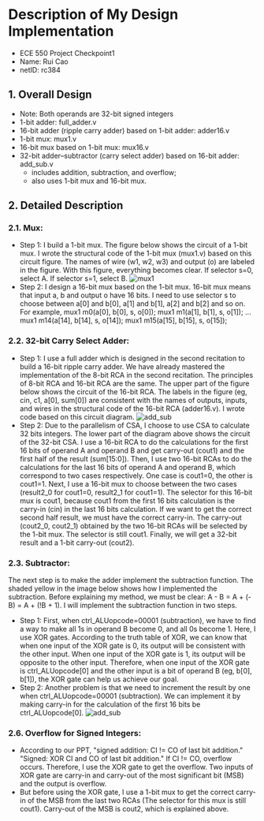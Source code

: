 # Description of My Design Implementation
- ECE 550 Project Checkpoint1
- Name: Rui Cao
- netID: rc384
## 1. Overall Design
- Note: Both operands are 32-bit signed integers
- 1-bit adder: full_adder.v
- 16-bit adder (ripple carry adder) based on 1-bit adder: adder16.v
- 1-bit mux: mux1.v
- 16-bit mux based on 1-bit mux: mux16.v
- 32-bit adder–subtractor (carry select adder) based on 16-bit adder: add_sub.v
  - includes addition, subtraction, and overflow;
  - also uses 1-bit mux and 16-bit mux.

## 2. Detailed Description
### 2.1. Mux:
- Step 1: I build a 1-bit mux. The figure below shows the circuit of a 1-bit mux. I wrote the structural code of the 1-bit mux (mux1.v) based on this circuit figure. The names of wire (w1, w2, w3) and output (o) are labeled in the figure. With this figure, everything becomes clear. 
If selector s=0, select A.
If selector s=1, select B.
![mux1](https://user-images.githubusercontent.com/93239143/190928729-4a1b6c3a-a770-4b4a-97b3-e7bc3b944dfc.jpg)
- Step 2: I design a 16-bit mux based on the 1-bit mux. 16-bit mux means that input a, b and output o have 16 bits. I need to use selector s to choose between a[0] and b[0], a[1] and b[1], a[2] and b[2] and so on. For example,
mux1 m0(a[0], b[0], s, o[0]);
mux1 m1(a[1], b[1], s, o[1]);
...
mux1 m14(a[14], b[14], s, o[14]);
mux1 m15(a[15], b[15], s, o[15]);

### 2.2. 32-bit Carry Select Adder:
- Step 1: I use a full adder which is designed in the second recitation to build a 16-bit ripple carry adder. We have already mastered the implementation of the 8-bit RCA in the second recitation. The principles of 8-bit RCA and 16-bit RCA are the same. The upper part of the figure below shows the circuit of the 16-bit RCA. The labels in the figure (eg, cin, c1, a[0], sum[0]) are consistent with the names of outputs, inputs, and wires in the structural code of the 16-bit RCA (adder16.v). I wrote code based on this circuit diagram.
![add_sub](https://user-images.githubusercontent.com/93239143/190928724-30b07a59-76c4-4fd7-9db3-966480d1c5a1.jpg)
- Step 2: Due to the parallelism of CSA, I choose to use CSA to calculate 32 bits integers. The lower part of the diagram above shows the circuit of the 32-bit CSA. I use a 16-bit RCA to do the calculations for the first 16 bits of operand A and operand B and get carry-out (cout1) and the first half of the result (sum[15:0]). Then, I use two 16-bit RCAs to do the calculations for the last 16 bits of operand A and operand B, which correspond to two cases respectively. One case is cout1=0, the other is cout1=1. Next, I use a 16-bit mux to choose between the two cases (result2_0 for cout1=0, result2_1 for cout1=1). The selector for this 16-bit mux is cout1, because cout1 from the first 16 bits calculation is the carry-in (cin) in the last 16 bits calculation. If we want to get the correct second half result, we must have the correct carry-in. The carry-out (cout2_0, cout2_1) obtained by the two 16-bit RCAs will be selected by the 1-bit mux. The selector is still cout1. Finally, we will get a 32-bit result and a 1-bit carry-out (cout2).

### 2.3. Subtractor:
The next step is to make the adder implement the subtraction function. The shaded yellow in the image below shows how I implemented the subtraction. Before explaining my method, we must be clear: A - B = A + (-B) = A + (!B + 1). I will implement the subtraction function in two steps.
- Step 1: First, when ctrl_ALUopcode=00001 (subtraction), we have to find a way to make all 1s in operand B become 0, and all 0s become 1. Here, I use XOR gates. According to the truth table of XOR, we can know that when one input of the XOR gate is 0, its output will be consistent with the other input. When one input of the XOR gate is 1, its output will be opposite to the other input. Therefore, when one input of the XOR gate is ctrl_ALUopcode[0] and the other input is a bit of operand B (eg, b[0], b[1]), the XOR gate can help us achieve our goal.
- Step 2: Another problem is that we need to increment the result by one when ctrl_ALUopcode=00001 (subtraction). We can implement it by making carry-in for the calculation of the first 16 bits be ctrl_ALUopcode[0].
![add_sub](https://user-images.githubusercontent.com/93239143/190932144-2d0ffa14-a056-4a1d-9a4b-4b54b85cfdb3.png)

### 2.6. Overflow for Signed Integers:
- According to our PPT, "signed addition: CI != CO of last bit addition." "Signed: XOR CI and CO of last bit addition." If CI != CO, overflow occurs. Therefore, I use the XOR gate to get the overflow. Two inputs of XOR gate are carry-in and carry-out of the most significant bit (MSB) and the output is overflow. 
- But before using the XOR gate, I use a 1-bit mux to get the correct carry-in of the MSB from the last two RCAs (The selector for this mux is still cout1). Carry-out of the MSB is cout2, which is explained above.


